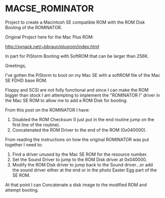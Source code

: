 # MACSE_ROMINATOR

Project to create a Macintosh SE compatible ROM with the ROM Disk Booting of the ROMINATOR.

Original Project here for the Mac Plus ROM:

http://synack.net/~bbraun/plusrom/index.html

In part for PiStorm Booting with SoftROM that can be larger than 256K.

Greetings,

I've gotten the PiStorm to boot on my Mac SE with a softROM file of the Mac SE FDHD base ROM.


Floppy and SCSI are not fully functional and since I can make the ROM bigger than stock I am attempting to implement the "ROMINATOR I" driver in the Mac SE ROM to allow me to add a ROM Disk for booting.

From this post on the ROMINATOR I have:

1. Disabled the ROM Checksum (I just put in the end routine jump on the first line of the routine).
2. Concatenated the ROM Driver to the end of the ROM (0x040000).



From reading the instructions on how the original ROMINATOR was put together I need to:



1. Find a driver unused by the Mac SE ROM for the resource number.
2. Set the Sound Driver to jump to the ROM Disk driver at 0x040000.
3. Modify the ROM Disk driver to jump back to the Sound driver...or add the sound driver either at the end or in the photo Easter Egg part of the SE ROM.



At that point I can Concatenate a disk image to the modified ROM and attempt booting.
